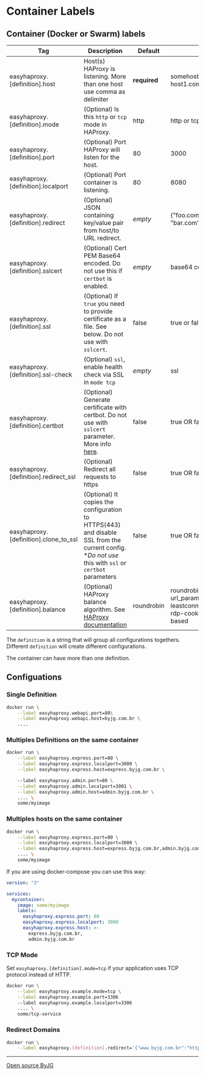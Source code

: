 # Container Labels

## Container (Docker or Swarm) labels

| Tag                                   | Description                                                                                                                                         | Default      | Example                                                                                                          |
|---------------------------------------|-----------------------------------------------------------------------------------------------------------------------------------------------------|--------------|------------------------------------------------------------------------------------------------------------------|
| easyhaproxy.[definition].host         | Host(s) HAProxy is listening. More than one host use comma as delimiter                                                                             | **required** | somehost.com OR host1.com,host2.com                                                                              |
| easyhaproxy.[definition].mode         | (Optional) Is this `http` or `tcp` mode in HAProxy.                                                                                                 | http         | http or tcp                                                                                                      |
| easyhaproxy.[definition].port         | (Optional) Port HAProxy will listen for the host.                                                                                                   | 80           | 3000                                                                                                             |
| easyhaproxy.[definition].localport    | (Optional) Port container is listening.                                                                                                             | 80           | 8080                                                                                                             |
| easyhaproxy.[definition].redirect     | (Optional) JSON containing key/value pair from host/to URL redirect.                                                                                | *empty*      | \{"foo.com":"https://bla.com", "bar.com":"https://bar.org"}                                                      |
| easyhaproxy.[definition].sslcert      | (Optional) Cert PEM Base64 encoded. Do not use this if `certbot` is enabled.                                                                        | *empty*      | base64 cert + key                                                                                                |
| easyhaproxy.[definition].ssl          | (Optional) If `true` you need to provide certificate as a file. See below. Do not use with `sslcert`.                                               | false        | true or false                                                                                                    |
| easyhaproxy.[definition].ssl-check    | (Optional) `ssl`, enable health check via SSL in `mode tcp`                                                                                         | *empty*      | ssl                                                                                                              |
| easyhaproxy.[definition].certbot      | (Optional) Generate certificate with certbot. Do not use with `sslcert` parameter. More info [here](acme.md).                                       | false        | true OR false                                                                                                    |
| easyhaproxy.[definition].redirect_ssl | (Optional) Redirect all requests to https                                                                                                           | false        | true OR false                                                                                                    |
| easyhaproxy.[definition].clone_to_ssl | (Optional) It copies the configuration to HTTPS(443) and disable SSL from the current config. **Do not use* this with `ssl` or `certbot` parameters | false        | true OR false                                                                                                    |
| easyhaproxy.[definition].balance      | (Optional) HAProxy balance algorithm. See [HAProxy documentation](https://cbonte.github.io/haproxy-dconv/1.8/configuration.html#4.2-balance)        | roundrobin   | roundrobin, source, uri, url_param, hdr, rdp-cookie, leastconn, first, static-rr, rdp-cookie, hdr_dom, map-based |

The `definition` is a string that will group all configurations togethers. Different `definition` will create different configurations.

The container can have more than one definition.

## Configuations

### Single Definition

```bash
docker run \
    --label easyhaproxy.webapi.port=80\
    --label easyhaproxy.webapi.host=byjg.com.br \
    ....
```

### Multiples Definitions on the same container

```bash
docker run \
    --label easyhaproxy.express.port=80 \
    --label easyhaproxy.express.localport=3000 \
    --label easyhaproxy.express.host=express.byjg.com.br \

    --label easyhaproxy.admin.port=80 \
    --label easyhaproxy.admin.localport=3001 \
    --label easyhaproxy.admin.host=admin.byjg.com.br \
    .... \
    some/myimage
```

### Multiples hosts on the same container

```bash
docker run \
    --label easyhaproxy.express.port=80 \
    --label easyhaproxy.express.localport=3000 \
    --label easyhaproxy.express.host=express.byjg.com.br,admin.byjg.com.br \
    .... \
    some/myimage
```

If you are using docker-compose you can use this way:

```yaml
version: "3"

services:
  mycontainer:
    image: some/myimage
    labels:
      easyhaproxy.express.port: 80
      easyhaproxy.express.localport: 3000
      easyhaproxy.express.host: >-
        express.byjg.com.br,
        admin.byjg.com.br
```

### TCP Mode

Set `easyhaproxy.[definition].mode=tcp` if your application uses TCP protocol instead of HTTP. 

```bash
docker run \
    --label easyhaproxy.example.mode=tcp \
    --label easyhaproxy.example.port=3306
    --label easyhaproxy.example.localport=3306
    .... \
    some/tcp-service
```

### Redirect Domains

```bash
docker run \
    --label easyhaproxy.[definition].redirect='{"www.byjg.com.br":"http://byjg.com.br","byjg.com":"http://byjg.com.br"}'
```

----
[Open source ByJG](http://opensource.byjg.com)
